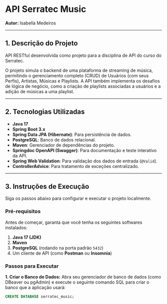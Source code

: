# API Serratec Music

**Autor:** Isabella Medeiros

---

## 1. Descrição do Projeto

API RESTful desenvolvida como projeto para a disciplina de API do curso do Serratec.

O projeto simula o backend de uma plataforma de streaming de música, permitindo o gerenciamento completo (CRUD) de Usuários (com seus Perfis), Artistas, Músicas e Playlists. A API também implementa os desafios de lógica de negócio, como a criação de playlists associadas a usuários e a adição de músicas a uma playlist.

---

## 2. Tecnologias Utilizadas

* **Java 17**
* **Spring Boot 3.x**
* **Spring Data JPA (Hibernate)**: Para persistência de dados.
* **PostgreSQL**: Banco de dados relacional.
* **Maven**: Gerenciador de dependências do projeto.
* **Springdoc OpenAPI (Swagger)**: Para documentação e teste interativo da API.
* **Spring Web Validation**: Para validação dos dados de entrada (`@Valid`).
* **ControllerAdvice**: Para tratamento de exceções centralizado.

---

## 3. Instruções de Execução

Siga os passos abaixo para configurar e executar o projeto localmente.

### Pré-requisitos

Antes de começar, garanta que você tenha os seguintes softwares instalados:
1.  **Java 17 (JDK)**
2.  **Maven**
3.  **PostgreSQL** (rodando na porta padrão `5432`)
4.  Um cliente de API (como **Postman** ou **Insomnia**)

### Passos para Executar

**1. Criar o Banco de Dados:**
Abra seu gerenciador de banco de dados (como DBeaver ou pgAdmin) e execute o seguinte comando SQL para criar o banco que a aplicação usará:
```sql
CREATE DATABASE serratec_music;
